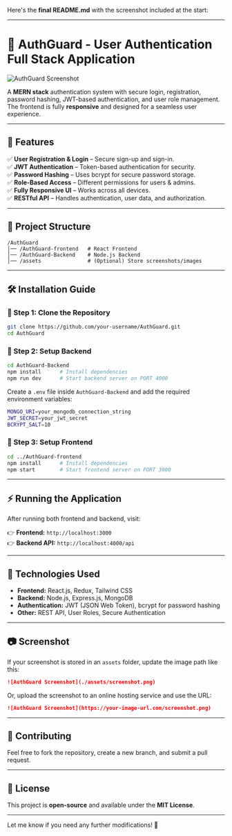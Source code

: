 Here's the **final README.md** with the screenshot included at the start:  

---

# 🔐 AuthGuard - User Authentication Full Stack Application  

![AuthGuard Screenshot](./screenshot.png)  

A **MERN stack** authentication system with secure login, registration, password hashing, JWT-based authentication, and user role management. The frontend is fully **responsive** and designed for a seamless user experience.  

---

## 🚀 Features  

✅ **User Registration & Login** – Secure sign-up and sign-in.  
✅ **JWT Authentication** – Token-based authentication for security.  
✅ **Password Hashing** – Uses bcrypt for secure password storage.  
✅ **Role-Based Access** – Different permissions for users & admins.  
✅ **Fully Responsive UI** – Works across all devices.  
✅ **RESTful API** – Handles authentication, user data, and authorization.  

---

## 📂 Project Structure  

```
/AuthGuard
│── /AuthGuard-frontend   # React Frontend
│── /AuthGuard-Backend    # Node.js Backend
│── /assets               # (Optional) Store screenshots/images
```

---

## 🛠 Installation Guide  

### 🔹 Step 1: Clone the Repository  

```sh
git clone https://github.com/your-username/AuthGuard.git
cd AuthGuard
```

### 🔹 Step 2: Setup Backend  

```sh
cd AuthGuard-Backend
npm install      # Install dependencies
npm run dev      # Start backend server on PORT 4000
```

Create a `.env` file inside `AuthGuard-Backend` and add the required environment variables:  

```sh
MONGO_URI=your_mongodb_connection_string
JWT_SECRET=your_jwt_secret
BCRYPT_SALT=10
```

### 🔹 Step 3: Setup Frontend  

```sh
cd ../AuthGuard-frontend
npm install      # Install dependencies
npm start        # Start frontend server on PORT 3000
```

---

## ⚡ Running the Application  

After running both frontend and backend, visit:  

👉 **Frontend:** `http://localhost:3000`  
👉 **Backend API:** `http://localhost:4000/api`  

---

## 📌 Technologies Used  

- **Frontend:** React.js, Redux, Tailwind CSS  
- **Backend:** Node.js, Express.js, MongoDB  
- **Authentication:** JWT (JSON Web Token), bcrypt for password hashing  
- **Other:** REST API, User Roles, Secure Authentication  

---

## 📷 Screenshot  

If your screenshot is stored in an `assets` folder, update the image path like this:  

```md
![AuthGuard Screenshot](./assets/screenshot.png)
```

Or, upload the screenshot to an online hosting service and use the URL:  

```md
![AuthGuard Screenshot](https://your-image-url.com/screenshot.png)
```

---

## 🌟 Contributing  

Feel free to fork the repository, create a new branch, and submit a pull request.  

---

## 📜 License  

This project is **open-source** and available under the **MIT License**.  

---

Let me know if you need any further modifications! 🚀
